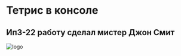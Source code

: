 # Тетрис в консоле
## Ип3-22 работу сделал мистер Джон Смит
![logo](//avatars.mds.yandex.net/i?id=65a0864ea024cede7abec2c6ded7dec0_l-5231989-images-thumbs&n=13)
